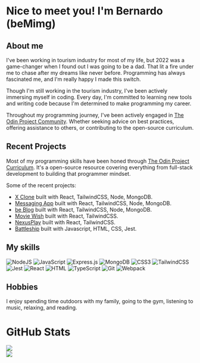 # Nice to meet you! I'm Bernardo (beMimg)

## About me
I've been working in tourism industry for most of my life, but 2022 was a game-changer when I found out I was going to be a dad. That lit a fire under me to chase after my dreams like never before. Programming has always fascinated me, and I'm really happy I made this switch. 

Though I'm still working in the tourism industry, I've been actively immersing myself in coding. Every day, I'm committed to learning new tools and writing code because I'm determined to make programming my career.

Throughout my programming journey, I've been actively engaged in [The Odin Project Community](https://github.com/TheOdinProject). Whether seeking advice on best practices, offering assistance to others, or contributing to the open-source curriculum.

## Recent Projects

Most of my programming skills have been honed through [The Odin Project Curriculum](https://github.com/TheOdinProject/curriculum). It's a open-source resource covering everything from full-stack development to building that programmer mindset.

Some of the recent projects:

- [X Clone](https://github.com/beMimg/frontend_x_clone) built with React, TailwindCSS, Node, MongoDB.
- [Messaging App](https://github.com/beMimg/frontend_messaging_app) built with React, TailwindCSS, Node, MongoDB.
- [be Blog](https://github.com/beMimg/frontend_beBlog) built with React, TailwindCSS, Node, MongoDB.
- [Movie Wish](https://github.com/beMimg/movies-app) built with React, TailwindCSS.
- [NexusPlay](https://github.com/beMimg/nexus-play) built with React, TailwindCSS.
- [Battleship](https://github.com/beMimg/battleship) built with Javascript, HTML, CSS, Jest.

## My skills
![NodeJS](https://img.shields.io/badge/Node%20js-339933?style=for-the-badge&logo=nodedotjs&logoColor=white) ![JavaScript](https://img.shields.io/badge/javascript-%23323330.svg?style=for-the-badge&logo=javascript&logoColor=%23F7DF1E) ![Express.js](https://img.shields.io/badge/Express%20js-000000?style=for-the-badge&logo=express&logoColor=white) ![MongoDB](https://img.shields.io/badge/MongoDB-%234ea94b.svg?style=for-the-badge&logo=mongodb&logoColor=white) ![CSS3](https://img.shields.io/badge/css3-%231572B6.svg?style=for-the-badge&logo=css3&logoColor=white) ![TailwindCSS](https://img.shields.io/badge/tailwindcss-%2338B2AC.svg?style=for-the-badge&logo=tailwind-css&logoColor=white) ![Jest](https://img.shields.io/badge/-jest-%23C21325?style=for-the-badge&logo=jest&logoColor=white) ![React](https://img.shields.io/badge/React-20232A?style=for-the-badge&logo=react&logoColor=61DAFB) ![HTML](https://img.shields.io/badge/HTML5-E34F26?style=for-the-badge&logo=html5&logoColor=white) ![TypeScript](https://img.shields.io/badge/TypeScript-007ACC?style=for-the-badge&logo=typescript&logoColor=white) ![Git](https://img.shields.io/badge/GIT-E44C30?style=for-the-badge&logo=git&logoColor=white) ![Webpack](https://img.shields.io/badge/Webpack-8DD6F9?style=for-the-badge&logo=Webpack&logoColor=white)

## Hobbies
I enjoy spending time outdoors with my family, going to the gym, listening to music, relaxing, and reading.

# GitHub Stats
![](https://github-readme-streak-stats.herokuapp.com/?user=beMimg&theme=dark&hide_border=false)<br/>
![](https://github-readme-stats.vercel.app/api/top-langs/?username=beMimg&theme=dark&hide_border=false&include_all_commits=false&count_private=false&layout=compact)
